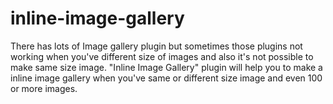 # inline-image-gallery
There has lots of Image gallery plugin but sometimes those plugins not working when you've different size of images and also it's not possible to make same size image. "Inline Image Gallery" plugin will help you to make a inline image gallery when you've same or different size image and even 100 or more images.
